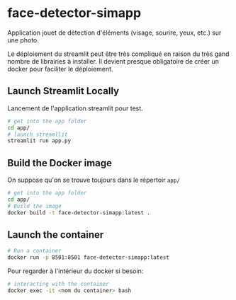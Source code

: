 # face-detector-simapp

Application jouet de détection d'éléments (visage, sourire, yeux, etc.) sur une photo.

Le déploiement du streamlit peut être très compliqué en raison du très gand nombre de librairies à installer. Il devient presque obligatoire de créer un docker pour faciliter le déploiement.

## Launch Streamlit Locally

Lancement de l'application streamlit pour test.

```bash
# get into the app folder
cd app/
# launch streamllit
streamlit run app.py
```

## Build the Docker image

On suppose qu'on se trouve toujours dans le répertoir `app/`

``` bash
# get into the app folder
cd app/
# Build the image
docker build -t face-detector-simapp:latest .
```

## Launch the container

``` bash
# Run a container
docker run -p 8501:8501 face-detector-simapp:latest
```

Pour regarder à l'intérieur du docker si besoin: 

``` bash
# interacting with the container
docker exec -it <nom du container> bash
```